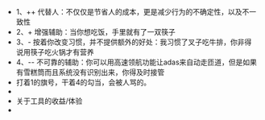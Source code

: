 - 1、++ 代替人：不仅仅是节省人的成本，更是减少行为的不确定性，以及不一致性
- 2、+ 增强辅助：当你想吃饭，手里就有了一双筷子
- 3、- 按着你改变习惯，并不提供额外的好处：我习惯了叉子吃牛排，你非得说用筷子吃火锅才有营养
- 4、-- 不可靠的辅助：你可以用高速领航功能让adas来自动走匝道，但是如果有雪糕筒而且系统没有识别出来，你得及时接管
- 打着1的旗号，干着4的勾当，会被人骂的。
-
- 关于工具的收益/体验
-